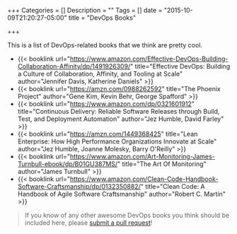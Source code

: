 +++
Categories = []
Description = ""
Tags = []
date = "2015-10-09T21:20:27-05:00"
title = "DevOps Books"

+++

This is a list of DevOps-related books that we think are pretty cool.

- {{< booklink url="https://www.amazon.com/Effective-DevOps-Building-Collaboration-Affinity/dp/1491926309/" title="Effective DevOps: Building a Culture of Collaboration, Affinity, and Tooling at Scale" author="Jennifer Davis, Katherine Daniels" >}}
- {{< booklink url="https://amzn.com/0988262592" title="The Phoenix Project" author="Gene Kim, Kevin Behr, George Spafford" >}}
- {{< booklink url="https://www.amazon.com/dp/0321601912" title="Continuous Delivery: Reliable Software Releases through Build, Test, and Deployment Automation" author="Jez Humble, David Farley" >}}
- {{< booklink url="https://amzn.com/1449368425" title="Lean Enterprise: How High Performance Organizations Innovate at Scale" author="Jez Humble, Joanne Molesky, Barry O'Reilly" >}}
- {{< booklink url="https://www.amazon.com/Art-Monitoring-James-Turnbull-ebook/dp/B01GU387MS/" title="The Art Of Monitoring" author="James Turnbull" >}}
- {{< booklink url="https://www.amazon.com/Clean-Code-Handbook-Software-Craftsmanship/dp/0132350882/" title="Clean Code: A Handbook of Agile Software Craftsmanship" author="Robert C. Martin" >}}

> If you know of any other awesome DevOps books you think should be included here, please [submit a pull request](https://github.com/arresteddevops/ado-hugo/blob/master/content/page/books.md)!

